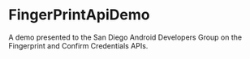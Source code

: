 # FingerPrintApiDemo
A demo presented to the San Diego Android Developers Group on the Fingerprint and Confirm Credentials APIs.
